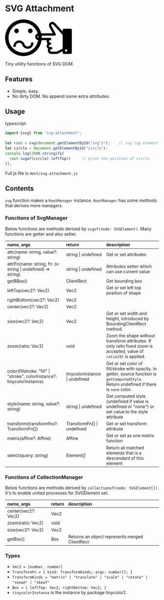 # SVG Attachment

![attachment image here](https://github.com/Henoc/svg-attachment/blob/master/images/attachment.png)

Tiny utility functions of SVG DOM.

## Features

- Simple, easy.
- No dirty DOM. No append some extra attributes.

## Usage

typescript:

```typescript
import {svg} from "svg-attachment";

let root = svg(document.getElementById("svg")!);    // svg tag element
let circle = document.getElementById("circle");
console.log(JSON.stringify(
  root.svgof(circle).leftTop()     // print the position of circle
));
```

Full js file is `dest/svg-attachment.js`

## Contents

`svg` function makes a `RootManager` instance. `RootManager` has some methods that derives more managers.

### Functions of SvgManager

Below functions are methods derived by `svgof(node: SVGElement)`. Many functions are getter and also setter.

|name, args|return|description|
|:---|:---|:---|
|attr(name: string, value?: string)|string \| undefined| Get or set attributes |
|attrFn(name: string, fn: (v: string \| undefined) => string)|string \| undefined| Attributes setter which can use current value |
|getBBox()|ClientRect|Get bounding box|
|leftTop(vec2?: Vec2)|Vec2| Get or set left top position of shape|
|rightBottom(vec2?: Vec2)|Vec2| |
|center(vec2?: Vec2)|Vec2| |
|size(vec2?: Vec2)|Vec2| Get or set width and height, introduced by BoundingClientRect method. |
|zoom(ratio: Vec2)|void| Zoom the shape without transform attributes. If only raito fixed zoom is accepted, value of `ratio[0]` is applied. |
|color(fillstroke: "fill" \| "stroke", colorInstance?: tinycolorInstance) |tinycolorInstance \| undefined| Get or set color of fill/stroke with opacity. In getter, source function is `getComputedStyle`. Return undefined if there is `none` color. |
|style(name: string, value?: string)|string \| undefined| Get computed style (undefined if value is undefined or "none") or set value to the style attribute |
|transform(transformfns?: TransformFn[])|TransformFn[] \| undefined| Get or set transform attribute |
|matrix(affine?: Affine)|Affine| Get or set as one matrix function |
|select(query: string)|Element[]| Return all matched elements that is a descendant of this element |

### Functions of CollectionManager

Below functions are methods derived by `collectionof(node: SVGElement[])`. It's to enable united processes for SVGElement set.

|name, args|return|description|
|:--|:--|:--|
|center(vec2?: Vec2)|Vec2| |
|zoom(ratio: Vec2)|void| |
|size(vec2?: Vec2)|Vec2| |
|getBox()|Box| Returns an object represents merged ClientRect |

### Types

- `Vec2 = [number, number]`
- `TransformFn = { kind: TransformKinds; args: number[]; }`
- `TransformKinds = "matrix" | "translate" | "scale" | "rotate" | "skewX" | "skewY"`
- `Box = { leftTop: Vec2; rightBottom: Vec2; }`
- `tinycolorInstance` is the instance by package tinycolor2.
